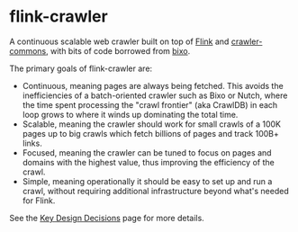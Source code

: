 # flink-crawler
A continuous scalable web crawler built on top of [Flink](http://flink.apache.org) and [crawler-commons](https://github.com/crawler-commons/crawler-commons), with bits of code borrowed from [bixo](https://github.com/bixo/bixo/).

The primary goals of flink-crawler are:

* Continuous, meaning pages are always being fetched. This avoids the inefficiencies of a batch-oriented crawler such as Bixo or Nutch, where the time spent processing the "crawl frontier" (aka CrawlDB) in each loop grows to where it winds up dominating the total time.
* Scalable, meaning the crawler should work for small crawls of a 100K pages up to big crawls which fetch billions of pages and track 100B+ links.
* Focused, meaning the crawler can be tuned to focus on pages and domains with the highest value, thus improving the efficiency of the crawl.
* Simple, meaning operationally it should be easy to set up and run a crawl, without requiring additional infrastructure beyond what's needed for Flink.

See the [Key Design Decisions](https://github.com/ScaleUnlimited/flink-crawler/wiki/Key-Design-Decisions) page for more details.
